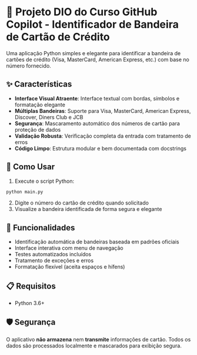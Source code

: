 # 🏦 Projeto DIO do Curso GitHub Copilot - Identificador de Bandeira de Cartão de Crédito

Uma aplicação Python simples e elegante para identificar a bandeira de cartões de crédito (Visa, MasterCard, American Express, etc.) com base no número fornecido.

## ✨ Características

- **Interface Visual Atraente**: Interface textual com bordas, símbolos e formatação elegante
- **Múltiplas Bandeiras**: Suporte para Visa, MasterCard, American Express, Discover, Diners Club e JCB
- **Segurança**: Mascaramento automático dos números de cartão para proteção de dados
- **Validação Robusta**: Verificação completa da entrada com tratamento de erros
- **Código Limpo**: Estrutura modular e bem documentada com docstrings


## 🚀 Como Usar

1. Execute o script Python:
```bash
python main.py
```

2. Digite o número do cartão de crédito quando solicitado
3. Visualize a bandeira identificada de forma segura e elegante

## 🔧 Funcionalidades

- Identificação automática de bandeiras baseada em padrões oficiais
- Interface interativa com menu de navegação
- Testes automatizados incluídos
- Tratamento de exceções e erros
- Formatação flexível (aceita espaços e hífens)


## 📋 Requisitos

- Python 3.6+


## 🛡️ Segurança

O aplicativo **não armazena** nem **transmite** informações de cartão. Todos os dados são processados localmente e mascarados para exibição segura.

